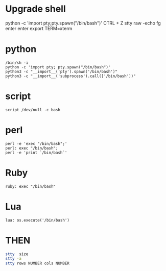 # Upgrade shell

python -c 'import pty;pty.spawn("/bin/bash")'
CTRL + Z 
stty raw -echo
fg 
enter
enter
export TERM=xterm

# python
```
/bin/sh -i
python -c 'import pty; pty.spawn("/bin/bash")'
python3 -c "__import__('pty').spawn('/bin/bash')"
python3 -c "__import__('subprocess').call(['/bin/bash'])"
```

# script


```
script /dev/null -c bash
```


# perl
```
perl -e 'exec "/bin/bash";'
perl: exec "/bin/bash";
perl -e 'print `/bin/bash`'
```

# Ruby


```
ruby: exec "/bin/bash"
```

# Lua

```
lua: os.execute('/bin/bash')
```

# THEN
```bash
stty  size
stty -a 
stty rows NUMBER cols NUMBER 
```
